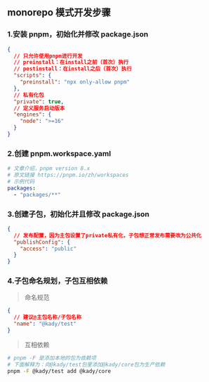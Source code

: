 ## monorepo 模式开发步骤

### 1.安装 pnpm，初始化并修改 package.json

```json
{
  // 只允许使用pnpm进行开发
  // preinstall：在install之前（首次）执行
  // postinstall：在install之后（首次）执行
  "scripts": {
    "preinstall": "npx only-allow pnpm"
  },
  // 私有化包
  "private": true,
  // 定义服务启动版本
  "engines": {
    "node": ">=16"
  }
}
```

### 2.创建 pnpm.workspace.yaml

```yaml
# 文章介绍，pnpm version 8.x
# 原文链接 https://pnpm.io/zh/workspaces
# 示例代码
packages:
  - "packages/**"
```

### 3.创建子包，初始化并且修改 package.json

```json
{
  // 发布配置，因为主包设置了private私有化，子包想正常发布需要改为公共化
  "publishConfig": {
    "access": "public"
  }
}
```

### 4.子包命名规划，子包互相依赖

> 命名规范

```json
{
  // 建议@主包名称/子包名称
  "name": "@kady/test"
}
```

> 互相依赖

```bash
# pnpm -F 是添加本地的包为依赖项
# 下面解释为：向@kady/test包里添加@kady/core包为生产依赖
pnpm -F @kady/test add @kady/core
```
